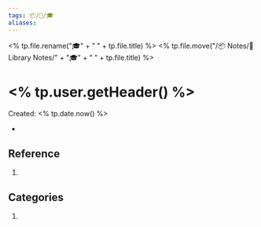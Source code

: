 ```yaml
---
tags: 📦/📝/🎓
aliases:
---
```

<% tp.file.rename("🎓"  + " " + tp.file.title) %>
<% tp.file.move("/📦 Notes/📝 Library Notes/" + "🎓" + " " + tp.file.title) %>
# <% tp.user.getHeader() %>
Created: <% tp.date.now() %>

- 

## Reference
1. 

## Categories
1. 